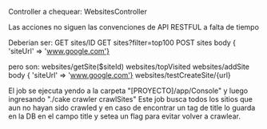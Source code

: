 Controller a chequear:
WebsitesController    

Las acciones no siguen las convenciones de API RESTFUL a falta de tiempo

Deberian ser:
GET sites/ID
GET sites?filter=top100
POST sites    body { 'siteUrl' => 'www.google.com'}
 

pero son:
websites/getSite($siteId)
websites/topVisited
websites/addSite    body { 'siteUrl' => 'www.google.com'}
websites/testCreateSite/{url}


El job se ejecuta yendo a la carpeta "[PROYECTO]/app/Console" y luego ingresando 
"./cake crawler crawlSites"
Este job busca todos los sitios que aun no hayan sido crawled y en caso de encontrar un tag de title lo guarda en la DB en el campo title y setea un flag para evitar volver a crawlear.
